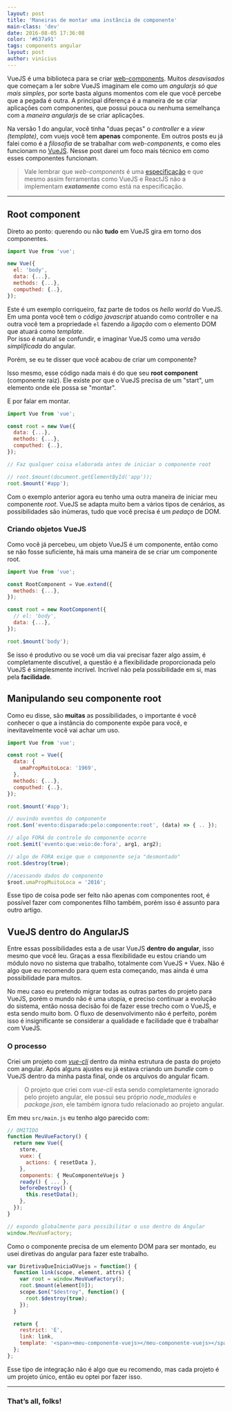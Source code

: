 ```yaml
---
layout: post
title: 'Maneiras de montar uma instância de componente'
main-class: 'dev'
date: 2016-08-05 17:36:08 
color: '#637a91'
tags: components angular
layout: post
author: vinicius
---
```


VueJS é uma biblioteca para se criar [web-components](http://www.vuejs-brasil.com.br/aplicacoes-com-vuejs-pensando-em-componentes/). Muitos *desavisados* que começam a ler sobre VueJS imaginam ele como um *angularjs só que mais simples*, por sorte basta alguns momentos com ele que você percebe que a pegada é outra. A principal diferença é a maneira de se criar aplicações com componentes, que possui pouca ou nenhuma semelhança com a _maneira angularjs_ de se criar aplicações.

Na versão 1 do angular, você tinha "duas peças" o *controller* e a *view (template)*, com vuejs você tem **apenas** componente. Em outros posts eu já falei como é a *filosofia* de se trabalhar com *web-components*, e como eles funcionam no [VueJS](http://vuejs.org/guide/application.html#Single-File-Components). Nesse post darei um foco mais técnico em como esses componentes funcionam.

> Vale lembrar que *web-components* é uma [especificação](https://www.w3.org/standards/techs/components) e que mesmo assim ferramentas como VueJS e ReactJS não a implementam ***exatamente*** como está na especificação. 

----

## Root component

Direto ao ponto: querendo ou não **tudo** em VueJS gira em torno dos componentes.

```javascript
import Vue from 'vue';

new Vue({
  el: 'body',
  data: {...},
  methods: {...},
  computhed: {..},
});
```

Este é um exemplo corriqueiro, faz parte de todos os *hello world* do VueJS. Em uma ponta você tem o *código javascript* atuando como controller e na outra você tem a propriedade `el` fazendo a *ligação* com o elemento DOM que atuará como *template*.  
Por isso é natural se confundir, e imaginar VueJS como uma *versão simplificada* do angular.

Porém, se eu te disser que você acabou de criar um componente?
  
Isso mesmo, esse código nada mais é do que seu **root component** (componente raiz). Ele existe por que o VueJS precisa de um "start", um elemento onde ele possa se "montar".

E por falar em montar.

```javascript
import Vue from 'vue';

const root = new Vue({
  data: {...},
  methods: {...},
  computhed: {..},
});

// Faz qualquer coisa elaborada antes de iniciar o componente root

// root.$mount(document.getElementById('app'));
root.$mount('#app');
```

Com o exemplo anterior agora eu tenho uma outra maneira de iniciar meu componente *root*. VueJS se adapta muito bem a vários tipos de cenários, as possibilidades são inúmeras, tudo que você precisa é um *pedaço* de DOM.

### Criando objetos VueJS

Como você já percebeu, um objeto VueJS é um componente, então como se não fosse suficiente, há mais uma maneira de se criar um componente root.

```javascript
import Vue from 'vue';

const RootComponent = Vue.extend({
  methods: {...},
});

const root = new RootComponent({
  // el: 'body',
  data: {...},
});

root.$mount('body');
```

Se isso é produtivo ou se você um dia vai precisar fazer algo assim, é completamente discutível, a questão é a flexibilidade proporcionada pelo VueJS é simplesmente incrível. Incrível não pela possibilidade em si, mas pela **facilidade**. 

## Manipulando seu componente root

Como eu disse, são **muitas** as possibilidades, o importante é você conhecer o que a instância do componente expõe para você, e inevitavelmente você vai achar um uso.

```javascript
import Vue from 'vue';

const root = Vue({
  data: {
    umaPropMuitoLoca: '1969',
  },
  methods: {...},
  computhed: {..},
});

root.$mount('#app');

// ouvindo eventos do componente
root.$on('evento:disparado:pelo:componente:root', (data) => { .. });

// algo FORA do controle do componente ocorre
root.$emit('evento:que:veio:de:fora', arg1, arg2);

// algo de FORA exige que o componente seja "desmontado"
root.$destroy(true);

//acessando dados do componente
$root.umaPropMuitoLoca = '2016';
```

Esse tipo de coisa pode ser feito não apenas com componentes root, é possível fazer com componentes filho também, porém isso é assunto para outro artigo.

## VueJS dentro do AngularJS

Entre essas possibilidades esta a de usar VueJS **dentro do angular**, isso mesmo que você leu. Graças a essa flexibilidade eu estou criando um módulo novo no sistema que trabalho, totalmente com VueJS + Vuex. Não é algo que eu recomendo para quem esta começando, mas ainda é uma possibilidade para muitos.

No meu caso eu pretendo migrar todas as outras partes do projeto para VueJS, porém o mundo não é uma utopia, e preciso continuar a evolução do sistema, então nossa decisão foi de fazer esse trecho com o VueJS, e esta sendo muito bom. O fluxo de desenvolvimento não é perfeito, porém isso é insignificante se considerar a qualidade e facilidade que é trabalhar com VueJS.

### O processo

Criei um projeto com [*vue-cli*](https://github.com/vuejs/vue-cli) dentro da minha estrutura de pasta do projeto com angular. Após alguns ajustes eu já estava criando um *bundle* com o VueJS dentro da minha pasta final, onde os arquivos do angular ficam.

> O projeto que criei com *vue-cli* esta sendo completamente ignorado pelo projeto angular, ele possui seu próprio *node_modules* e *package.json*, ele também ignora tudo relacionado ao projeto angular.

Em meu `src/main.js` eu tenho algo parecido com:

```javascript
// OMITIDO
function MeuVueFactory() {
  return new Vue({
    store,
    vuex: {
      actions: { resetData },
    },
    components: { MeuComponenteVuejs }
    ready() { ... },
    beforeDestroy() {
      this.resetData();
    },
  });
}

// expondo globalmente para possibilitar o uso dentro do Angular
window.MeuVueFactory;
```

Como o componente precisa de um elemento DOM para ser montado, eu usei diretivas do angular para fazer este trabalho.

```javascript
var DiretivaQueIniciaOVuejs = function() {
  function link(scope, element, attrs) {
    var root = window.MeuVueFactory();
    root.$mount(element[0]);
    scope.$on("$destroy", function() {
      root.$destroy(true);
    });
  }

  return {
    restrict: 'E',
    link: link,
    template: '<span><meu-componente-vuejs></meu-componente-vuejs></span>',
  };
};
```

Esse tipo de integração não é algo que eu recomendo, mas cada projeto é um projeto único, então eu optei por fazer isso.

-------

### That’s all, folks!
